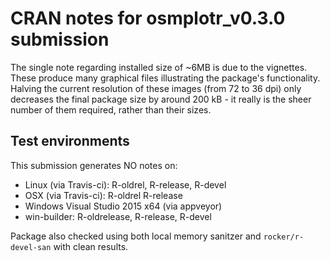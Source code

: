 # CRAN notes for osmplotr_v0.3.0 submission

The single note regarding installed size of ~6MB is due to the vignettes. These
produce many graphical files illustrating the package's functionality. Halving
the current resolution of these images (from 72 to 36 dpi) only decreases the
final package size by around 200 kB - it really is the sheer number of them
required, rather than their sizes.

## Test environments

This submission generates NO notes on:
* Linux (via Travis-ci): R-oldrel, R-release, R-devel
* OSX (via Travis-ci): R-oldrel R-release
* Windows Visual Studio 2015 x64 (via appveyor)
* win-builder: R-oldrelease, R-release, R-devel

Package also checked using both local memory sanitzer and `rocker/r-devel-san`
with clean results. 
